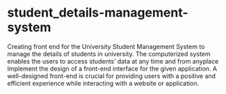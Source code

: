 # student_details-management-system
Creating front end for the University Student Management System to manage the details of students in university. The computerized system enables the users to access students’ data at any time and from anyplace
Implement the design of a front-end interface for the given application. A well-designed front-end is crucial for providing users with a positive and efficient experience while interacting with a website or application.
